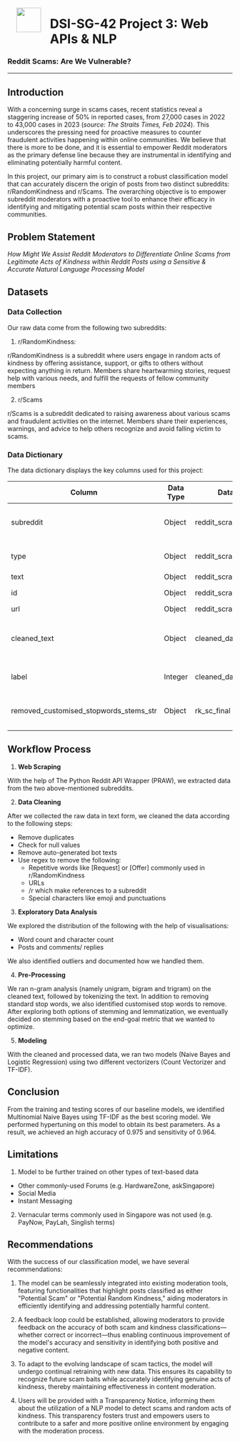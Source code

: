 <img src="http://imgur.com/1ZcRyrc.png" style="float: left; margin: 20px; height: 55px">

# DSI-SG-42 Project 3: Web APIs & NLP

### Reddit Scams: Are We Vulnerable?

---

## Introduction

With a concerning surge in scams cases, recent statistics reveal a staggering increase of 50% in reported cases, from 27,000 cases in 2022 to 43,000 cases in 2023 (*source: The Straits Times, Feb 2024*). This underscores the pressing need for proactive measures to counter fraudulent activities happening within online communities. We believe that there is more to be done, and it is essential to empower Reddit moderators as the primary defense line because they are instrumental in identifying and eliminating potentially harmful content.

In this project, our primary aim is to construct a robust classification model that can accurately discern the origin of posts from two distinct subreddits: r/RandomKindness and r/Scams. The overarching objective is to empower subreddit moderators with a proactive tool to enhance their efficacy in identifying and mitigating potential scam posts within their respective communities.

## Problem Statement

*How Might We Assist Reddit Moderators to Differentiate Online Scams from Legitimate Acts of Kindness within Reddit Posts using a Sensitive & Accurate Natural Language Processing Model*

## Datasets

### Data Collection

Our raw data come from the following two subreddits:

1. r/RandomKindness:

r/RandomKindness is a subreddit where users engage in random acts of kindness by offering assistance, support, or gifts to others without expecting anything in return. Members share heartwarming stories, request help with various needs, and fulfill the requests of fellow community members

2. r/Scams

r/Scams is a subreddit dedicated to raising awareness about various scams and fraudulent activities on the internet. Members share their experiences, warnings, and advice to help others recognize and avoid falling victim to scams.

### Data Dictionary

The data dictionary displays the key columns used for this project:

| Column                                 | Data Type | Dataset              | Description                                                           |
|----------------------------------------|-----------|----------------------|-----------------------------------------------------------------------|
| subreddit                              | Object    | reddit_scrapped_data | The subreddit it belongs to: r/RandomKindness, r/Scams                |
| type                                   | Object    | reddit_scrapped_data | Type of entry: title, body, comment, reply                  |
| text                                   | Object    | reddit_scrapped_data | Text content                                                          |
| id                                     | Object    | reddit_scrapped_data | Unique identifier for the post                                        |
| url                                    | Object    | reddit_scrapped_data | URL of the post                                                       |
| cleaned_text                           | Object    | cleaned_data         | Text content after removal of repetitive words and special characters |
| label                                  | Integer   | cleaned_data         | 0: r/RandomKindness, 1: r/Scams                                       |
| removed_customised_stopwords_stems_str | Object    | rk_sc_final          | Text content after removal of stop words and stemming                 |

## Workflow Process

1. **Web Scraping**

With the help of The Python Reddit API Wrapper (PRAW), we extracted data from the two above-mentioned subreddits.

2. **Data Cleaning**

After we collected the raw data in text form, we cleaned the data according to the following steps:

- Remove duplicates
- Check for null values
- Remove auto-generated bot texts
- Use regex to remove the following:
  - Repetitive words like [Request] or [Offer] commonly used in r/RandomKindness
  - URLs
  - /r which make references to a subreddit
  - Special characters like emoji and punctuations

3. **Exploratory Data Analysis**

We explored the distribution of the following with the help of visualisations:

* Word count and character count
* Posts and comments/ replies

We also identified outliers and documented how we handled them.

4. **Pre-Processing**

We ran n-gram analysis (namely unigram, bigram and trigram) on the cleaned text, followed by tokenizing the text. In addition to removing standard stop words, we also identified customised stop words to remove. After exploring both options of stemming and lemmatization, we eventually decided on stemming based on the end-goal metric that we wanted to optimize.

5. **Modeling**

With the cleaned and processed data, we ran two models (Naive Bayes and Logistic Regression) using two different vectorizers (Count Vectorizer and TF-IDF).

## Conclusion

From the training and testing scores of our baseline models, we identified Multinomial Naive Bayes using TF-IDF as the best scoring model. We performed hypertuning on this model to obtain its best parameters. As a result, we achieved an high accuracy of 0.975 and sensitivity of 0.964.

## Limitations
1. Model to be further trained on other types of text-based data
  - Other commonly-used Forums (e.g. HardwareZone, askSingapore)
  - Social Media
  - Instant Messaging

2. Vernacular terms commonly used in Singapore was not used (e.g. PayNow, PayLah, Singlish terms)

## Recommendations
With the success of our classification model, we have several recommendations:

1. The model can be seamlessly integrated into
 existing moderation tools, featuring functionalities that highlight posts classified as either "Potential Scam" or "Potential Random Kindness," aiding moderators in efficiently identifying and addressing potentially harmful content.

2. A feedback loop could be established, allowing moderators to provide feedback on the accuracy of both scam and kindness classifications—whether correct or incorrect—thus enabling continuous improvement of the model's accuracy and sensitivity in identifying both positive and negative content.

3. To adapt to the evolving landscape of scam tactics, the model will undergo continual retraining with new data. This ensures its capability to recognize future scam baits while accurately identifying genuine acts of kindness, thereby maintaining effectiveness in content moderation.

4. Users will be provided with a Transparency Notice, informing them about the utilization of a NLP model to detect scams and random acts of kindness. This transparency fosters trust and empowers users to contribute to a safer and more positive online environment by engaging with the moderation process.







